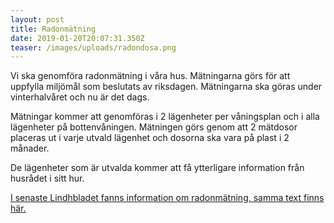 ```yaml
---
layout: post
title: Radonmätning
date: 2019-01-20T20:07:31.350Z
teaser: /images/uploads/radondosa.png
---
```

Vi ska genomföra radonmätning i våra hus. Mätningarna görs för att uppfylla miljömål som beslutats av riksdagen. Mätningarna ska göras under vinterhalvåret och nu är det dags.

Mätningar kommer att genomföras i 2 lägenheter per våningsplan och i alla lägenheter på bottenvåningen. Mätningen görs genom att 2 mätdosor placeras ut i varje utvald lägenhet och dosorna ska vara på plast i 2 månader.

De lägenheter som är utvalda kommer att få ytterligare information från husrådet i sitt hur.

[I senaste Lindhbladet fanns information om radonmätning, samma text finns här.](/pagaende_projekt/radonmatning)
